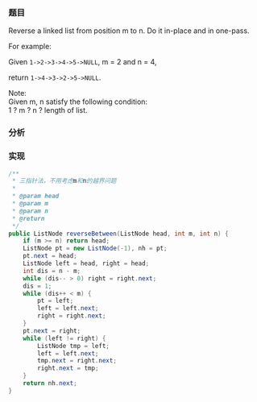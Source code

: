 ### 题目

Reverse a linked list from position m to n. Do it in-place and in one-pass.

For example:

Given `1->2->3->4->5->NULL`, m = 2 and n = 4,

return `1->4->3->2->5->NULL`.

Note:  
Given m, n satisfy the following condition:  
1 ? m ? n ? length of list.

### 分析

### 实现

```java
/**
 * 三指针法，不用考虑m和n的越界问题
 *
 * @param head
 * @param m
 * @param n
 * @return
 */
public ListNode reverseBetween(ListNode head, int m, int n) {
    if (m >= n) return head;
    ListNode pt = new ListNode(-1), nh = pt;
    pt.next = head;
    ListNode left = head, right = head;
    int dis = n - m;
    while (dis-- > 0) right = right.next;
    dis = 1;
    while (dis++ < m) {
        pt = left;
        left = left.next;
        right = right.next;
    }
    pt.next = right;
    while (left != right) {
        ListNode tmp = left;
        left = left.next;
        tmp.next = right.next;
        right.next = tmp;
    }
    return nh.next;
}
```